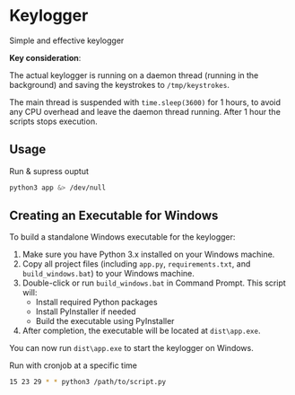 # Keylogger

Simple and effective keylogger

**Key consideration**:

The actual keylogger is running on a daemon thread (running in the background) and saving the keystrokes
to `/tmp/keystrokes`.

The main thread is suspended with `time.sleep(3600)` for 1 hours, to avoid any CPU overhead and leave the daemon 
thread running. After 1 hour the scripts stops execution.

## Usage

Run & supress ouptut
```bash
python3 app &> /dev/null
```

## Creating an Executable for Windows

To build a standalone Windows executable for the keylogger:

1. Make sure you have Python 3.x installed on your Windows machine.
2. Copy all project files (including `app.py`, `requirements.txt`, and `build_windows.bat`) to your Windows machine.
3. Double-click or run `build_windows.bat` in Command Prompt. This script will:
	- Install required Python packages
	- Install PyInstaller if needed
	- Build the executable using PyInstaller
4. After completion, the executable will be located at `dist\app.exe`.

You can now run `dist\app.exe` to start the keylogger on Windows.

Run with cronjob at a specific time
```bash
15 23 29 * * python3 /path/to/script.py
```
